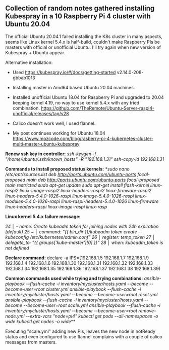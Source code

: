 ## Collection of random notes gathered installing Kubespray in a 10 Raspberry Pi 4 cluster with Ubuntu 20.04



The official Ubuntu 20.04.1 failed installing the K8s cluster in many aspects, seems like Linux kernel 5.4.x is half-build, couldn't make Raspberry PIs be masters with official or unofficial Ubuntu. I'll try again when new version of Kubespray + Ubuntu appear.

Alternative installation:

- Used https://kubespray.io/#/docs/getting-started v2.14.0-208-gbbab1013

- Installing master in Amd64 based Ubuntu 20.04 machines.

- Installed unofficial Ubuntu 18.04 for Raspberry Pi and upgraded to 20.04 keeping kernel 4.19, no way to use kernel 5.4.x with any tried combination. https://github.com/TheRemote/Ubuntu-Server-raspi4-unofficial/releases/tag/v28

- Calico doesn't work well, I used flannel.

- My  post continues working for Ubuntu 18.04 https://www.mozcode.com/blog/rasberry-pi-4-kubernetes-cluster-multi-master-ubuntu-kubespray

  

**Renew ssh key in controller:**
*ssh-keygen -f "/home/ubuntu/.ssh/known_hosts" -R "192.168.1.31"*
*ssh-copy-id 192.168.1.31*

**Commands to install proposed status kernels:**
**sudo nano /etc/apt/sources.list*
*deb http://ports.ubuntu.com/ubuntu-ports focal-proposed main*
*deb http://ports.ubuntu.com/ubuntu-ports focal-proposed main restricted*
*sudo apt-get update*
*sudo apt-get install flash-kernel linux-raspi2 linux-image-raspi2 linux-headers-raspi2 linux-firmware-raspi2 linux-headers-5.4.0-1026-raspi linux-image-5.4.0-1026-raspi linux-modules-5.4.0-1026-raspi linux-raspi-headers-5.4.0-1026 linux-firmware linux-headers-raspi linux-image-raspi linux-rasp*

**Linux kernel 5.4.x failure message:**

  *24   │ - name: Create kubeadm token for joining nodes with 24h expiration (default)*
  *25 ~ │   command: "{{ bin_dir }}/kubeadm token create --kubeconfig /etc/kubernetes/admin.conf"*
  *26   │   register: temp_token*
  *27   │   delegate_to: "{{ groups['kube-master'][0] }}"*
  *28   │   when: kubeadm_token is not defined*

**Declare command:**
declare -a IPS=(192.168.1.5 192.168.1.7 192.168.1.9 192.168.1.4 192.168.1.6 192.168.1.30 192.168.1.31 192.168.1.32 192.168.1.33 192.168.1.34 192.168.1.35 192.168.1.36 192.168.1.37 192.168.1.38 192.168.1.39)

**Common commands used while trying and trying combinations:**
*ansible-playbook --flush-cache -i inventory/mycluster/hosts.yaml --become --become-user=root cluster.yml*
*ansible-playbook --flush-cache -i inventory/mycluster/hosts.yaml --become --become-user=root reset.yml*
*ansible-playbook --flush-cache -i inventory/mycluster/hosts.yaml --become --become-user=root scale.yml*
*ansible-playbook --flush-cache -i inventory/mycluster/hosts.yaml --become --become-user=root remove-node.yml --extra-vars "node=pi4"*
*kubectl get pods --all-namespaces -o wide*
*kubectl get nodes -o wide***

Executing "scale.yml" adding new PIs, leaves the new node in notReady status and even configured to use flannel complains with a couple of calico messages from masters.
